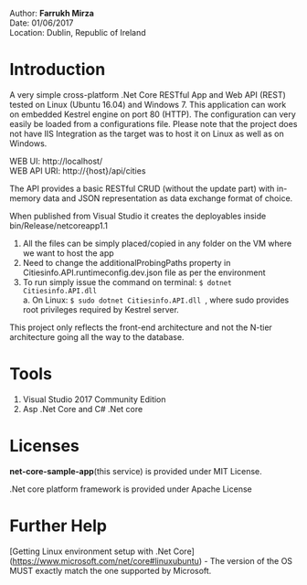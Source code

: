 Author: **Farrukh Mirza**  
Date: 01/06/2017  
Location: Dublin, Republic of Ireland  


Introduction
========
A very simple cross-platform .Net Core RESTful App and Web API (REST) tested on Linux (Ubuntu 16.04) and Windows 7. 
This application can work on embedded Kestrel engine on port 80 (HTTP). The configuration can very easily be loaded from a configurations file.
Please note that the project does not have IIS Integration as the target was to host it on Linux as well as on Windows.

WEB UI: http://localhost/   
WEB API URI: http://{host}/api/cities   

The API provides a basic RESTful CRUD (without the update part) with in-memory data and JSON representation as data exchange format of choice.

When published from Visual Studio it creates the deployables inside bin/Release/netcoreapp1.1   
1.	All the files can be simply placed/copied in any folder on the VM where we want to host the app  
2.	Need to change the additionalProbingPaths property in Citiesinfo.API.runtimeconfig.dev.json file as per the environment   
3.	To run simply issue the command on terminal:  <code>$ dotnet Citiesinfo.API.dll</code>   
	a.	On Linux: <code>$ sudo dotnet Citiesinfo.API.dll </code>, where sudo provides root privileges required by Kestrel server.   


This project only reflects the front-end architecture and not the N-tier architecture going all the way to the database.

Tools
========

1. Visual Studio 2017 Community Edition   
2. Asp .Net Core and C# .Net core

Licenses
========
**net-core-sample-app**(this service) is provided under MIT License.

.Net core platform framework is provided under Apache License

Further Help
========

[Getting Linux environment setup with .Net Core] (https://www.microsoft.com/net/core#linuxubuntu) - The version of the OS MUST exactly match the one supported by Microsoft.

